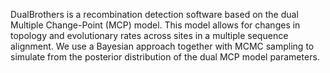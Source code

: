 DualBrothers is a recombination detection software based on the dual Multiple Change-Point (MCP) model. This model allows for changes in topology and evolutionary rates across sites in a multiple sequence alignment. We use a Bayesian approach together with MCMC sampling to simulate from the posterior distribution of the dual MCP model parameters.